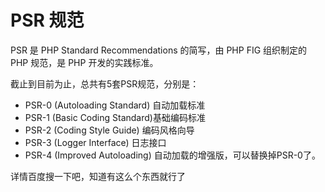 # PSR 规范

PSR 是 PHP Standard Recommendations 的简写，由 PHP FIG 组织制定的 PHP 规范，是 PHP 开发的实践标准。

截止到目前为止，总共有5套PSR规范，分别是：

- PSR-0 (Autoloading Standard) 自动加载标准
- PSR-1 (Basic Coding Standard)基础编码标准
- PSR-2 (Coding Style Guide) 编码风格向导
- PSR-3 (Logger Interface) 日志接口
- PSR-4 (Improved Autoloading) 自动加载的增强版，可以替换掉PSR-0了。

详情百度搜一下吧，知道有这么个东西就行了
